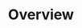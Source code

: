 ---
type: landing
directory: developer-docs/server-installation/
title: Overview
page_title: Overview
description: Prerequisites for setting up Sunbird on a server
allowSearch: true
---